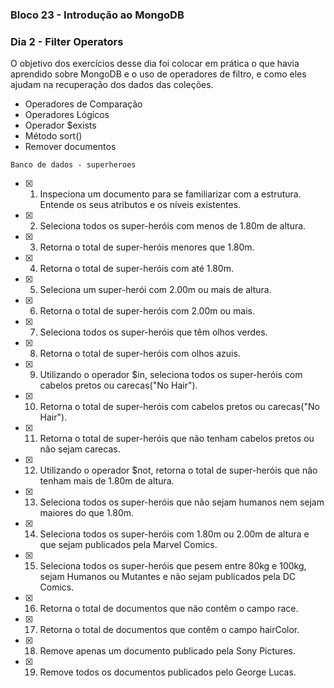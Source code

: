 ### Bloco 23 - Introdução ao MongoDB
### Dia 2 - Filter Operators

O objetivo dos exercícios desse dia foi colocar em prática o que havia aprendido sobre MongoDB e o uso de operadores de filtro, e como eles ajudam na recuperação dos dados das coleções.

  - Operadores de Comparação
  - Operadores Lógicos
  - Operador $exists
  - Método sort()
  - Remover documentos
  
`Banco de dados - superheroes`

- [x] 1. Inspeciona um documento para se familiarizar com a estrutura. Entende os seus atributos e os níveis existentes.
- [x] 2. Seleciona todos os super-heróis com menos de 1.80m de altura.
- [x] 3. Retorna o total de super-heróis menores que 1.80m.
- [x] 4. Retorna o total de super-heróis com até 1.80m.
- [x] 5. Seleciona um super-herói com 2.00m ou mais de altura.
- [x] 6. Retorna o total de super-heróis com 2.00m ou mais.
- [x] 7. Seleciona todos os super-heróis que têm olhos verdes.
- [x] 8. Retorna o total de super-heróis com olhos azuis.
- [x] 9. Utilizando o operador $in, seleciona todos os super-heróis com cabelos pretos ou carecas("No Hair").
- [x] 10. Retorna o total de super-heróis com cabelos pretos ou carecas("No Hair").
- [x] 11. Retorna o total de super-heróis que não tenham cabelos pretos ou não sejam carecas.
- [x] 12. Utilizando o operador $not, retorna o total de super-heróis que não tenham mais de 1.80m de altura.
- [x] 13. Seleciona todos os super-heróis que não sejam humanos nem sejam maiores do que 1.80m.
- [x] 14. Seleciona todos os super-heróis com 1.80m ou 2.00m de altura e que sejam publicados pela Marvel Comics.
- [x] 15. Seleciona todos os super-heróis que pesem entre 80kg e 100kg, sejam Humanos ou Mutantes e não sejam publicados pela DC Comics.
- [x] 16. Retorna o total de documentos que não contêm o campo race.
- [x] 17. Retorna o total de documentos que contêm o campo hairColor.
- [x] 18. Remove apenas um documento publicado pela Sony Pictures.
- [x] 19. Remove todos os documentos publicados pelo George Lucas.
